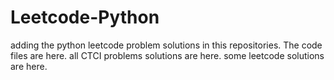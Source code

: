 # Leetcode-Python
adding the python leetcode problem solutions in this repositories. 
The code files are here.
all CTCI problems solutions are here.
some leetcode solutions are here.

































































































































































































































































































































































































































































































































































































































































































































































